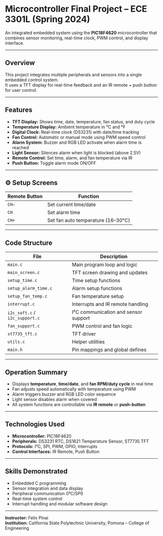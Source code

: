 # Microcontroller Final Project – ECE 3301L (Spring 2024)

An integrated embedded system using the **PIC18F4620** microcontroller that combines sensor monitoring, real-time clock, PWM control, and display interface.

---

## Overview
This project integrates multiple peripherals and sensors into a single embedded control system.  
It uses a TFT display for real-time feedback and an IR remote + push button for user control.

---

## Features
- **TFT Display:** Shows time, date, temperature, fan status, and duty cycle  
- **Temperature Display:** Ambient temperature in °C and °F  
- **Digital Clock:** Real-time clock (DS3231) with date/time tracking  
- **Fan Control:** Automatic or manual mode using PWM speed control  
- **Alarm System:** Buzzer and RGB LED activate when alarm time is reached  
- **Light Sensor:** Silences alarm when light is blocked (above 2.5V)  
- **Remote Control:** Set time, alarm, and fan temperature via IR  
- **Push Button:** Toggle alarm mode ON/OFF  

---

## ⚙️ Setup Screens
| Remote Button | Function |
|----------------|-----------|
| `CH–` | Set current time/date |
| `CH` | Set alarm time |
| `CH+` | Set fan auto temperature (16–30°C) |

---

## Code Structure
| File | Description |
|------|--------------|
| `main.c` | Main program loop and logic |
| `main_screen.c` | TFT screen drawing and updates |
| `setup_time.c` | Time setup functions |
| `setup_alarm_time.c` | Alarm setup functions |
| `setup_fan_temp.c` | Fan temperature setup |
| `interrupt.c` | Interrupts and IR remote handling |
| `i2c_soft.c` / `i2c_support.c` | I²C communication and sensor support |
| `fan_support.c` | PWM control and fan logic |
| `st7735_tft.c` | TFT driver |
| `utils.c` | Helper utilities |
| `main.h` | Pin mappings and global defines |

---

## Operation Summary
- Displays **temperature**, **time/date**, and **fan RPM/duty cycle** in real time  
- Fan adjusts speed automatically with temperature using PWM  
- Alarm triggers buzzer and RGB LED color sequence  
- Light sensor disables alarm when covered  
- All system functions are controllable via **IR remote** or **push-button**

---

## Technologies Used
- **Microcontroller:** PIC18F4620  
- **Peripherals:** DS3231 RTC, DS1621 Temperature Sensor, ST7735 TFT  
- **Protocols:** I²C, SPI, PWM, GPIO, Interrupts  
- **Control Interfaces:** IR Remote, Push Button  

---

## Skills Demonstrated
- Embedded C programming  
- Sensor integration and data display  
- Peripheral communication (I²C/SPI)  
- Real-time system control  
- Interrupt handling and modular software design  

---

**Instructor:** Felix Pinai  
**Institution:** California State Polytechnic University, Pomona – College of Engineering  
